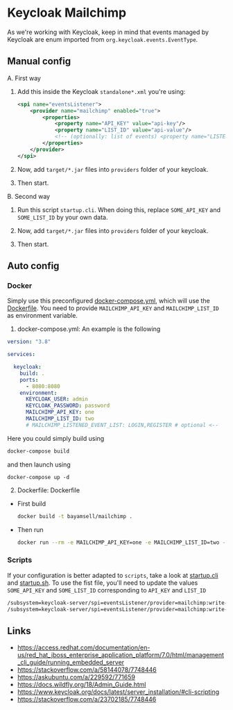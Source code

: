# Keycloak Mailchimp

As we're working with Keycloak, keep in mind that events managed by 
Keycloak are enum imported from `org.keycloak.events.EventType`.

## Manual config
A. First way

1. Add this inside the Keycloak `standalone*.xml` you're using:
    ```xml
    <spi name="eventsListener">
        <provider name="mailchimp" enabled="true">
            <properties>
                <property name="API_KEY" value="api-key"/>
                <property name="LIST_ID" value="api-value"/>
                <!-- (optionally: list of events) <property name="LISTENED_EVENT_LIST" value="[LOGIN,REGISTER,LOGOUT]"/> -->
            </properties>
        </provider>
    </spi>
    ```

2. Now, add `target/*.jar` files into `providers` folder of your keycloak.

3. Then start.

B. Second way

1. Run this script `startup.cli`. When doing this, replace `SOME_API_KEY` and `SOME_LIST_ID`
   by your own data.

2. Now, add `target/*.jar` files into `providers` folder of your keycloak.

3. Then start.

## Auto config

### Docker

Simply use this preconfigured [docker-compose.yml](./docker-compose.yml), which will use the [Dockerfile](./Dockerfile).
You need to provide `MAILCHIMP_API_KEY` and `MAILCHIMP_LIST_ID` as environment variable.

1. docker-compose.yml: An example is the following
```yaml
version: "3.8"

services:

  keycloak:
    build: .
    ports:
      - 8080:8080
    environment:
      KEYCLOAK_USER: admin
      KEYCLOAK_PASSWORD: password
      MAILCHIMP_API_KEY: one
      MAILCHIMP_LIST_ID: two
      # MAILCHIMP_LISTENED_EVENT_LIST: LOGIN,REGISTER # optional <--
```

Here you could simply build using
```bash
docker-compose build
```

and then launch using
```
docker-compose up -d
```

2. Dockerfile: Dockerfile

- First build
   ```bash
   docker build -t bayamsell/mailchimp .
   ```
- Then run
   ```bash
  docker run --rm -e MAILCHIMP_API_KEY=one -e MAILCHIMP_LIST_ID=two -p 8080:8080 bayamsell/mailchimp
   ```
  
### Scripts

If your configuration is better adapted to `scripts`, take a look at
[startup.cli](./startup.cli) and [startup.sh](./startup.sh).
To use the fist file, you'll need to update the values
`SOME_API_KEY` and `SOME_LIST_ID` corresponding to `API_KEY` and `LIST_ID`

```bash
/subsystem=keycloak-server/spi=eventsListener/provider=mailchimp:write-attribute(name=properties.API_KEY,value="SOME_API_KEY")
/subsystem=keycloak-server/spi=eventsListener/provider=mailchimp:write-attribute(name=properties.LIST_ID,value="SOME_LIST_ID")
```

## Links

- https://access.redhat.com/documentation/en-us/red_hat_jboss_enterprise_application_platform/7.0/html/management_cli_guide/running_embedded_server
- https://stackoverflow.com/a/58144078/7748446
- https://askubuntu.com/a/229592/771659
- https://docs.wildfly.org/18/Admin_Guide.html
- https://www.keycloak.org/docs/latest/server_installation/#cli-scripting
- https://stackoverflow.com/a/23702185/7748446
